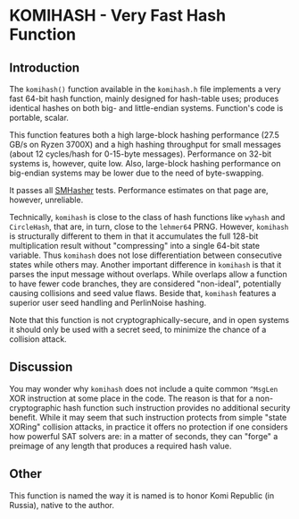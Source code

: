# KOMIHASH - Very Fast Hash Function ##

## Introduction ##

The `komihash()` function available in the `komihash.h` file implements a very
fast 64-bit hash function, mainly designed for hash-table uses; produces
identical hashes on both big- and little-endian systems. Function's code is
portable, scalar.

This function features both a high large-block hashing performance (27.5 GB/s
on Ryzen 3700X) and a high hashing throughput for small messages (about 12
cycles/hash for 0-15-byte messages). Performance on 32-bit systems is,
however, quite low. Also, large-block hashing performance on big-endian
systems may be lower due to the need of byte-swapping.

It passes all [SMHasher](https://github.com/rurban/smhasher) tests.
Performance estimates on that page are, however, unreliable.

Technically, `komihash` is close to the class of hash functions like `wyhash`
and `CircleHash`, that are, in turn, close to the `lehmer64` PRNG. However,
`komihash` is structurally different to them in that it accumulates the full
128-bit multiplication result without "compressing" into a single 64-bit state
variable. Thus `komihash` does not lose differentiation between consecutive
states while others may. Another important difference in `komihash` is that it
parses the input message without overlaps. While overlaps allow a function to
have fewer code branches, they are considered "non-ideal", potentially causing
collisions and seed value flaws. Beside that, `komihash` features a superior
user seed handling and PerlinNoise hashing.

Note that this function is not cryptographically-secure, and in open systems
it should only be used with a secret seed, to minimize the chance of a
collision attack.

## Discussion ##

You may wonder why `komihash` does not include a quite common `^MsgLen` XOR
instruction at some place in the code. The reason is that for a
non-cryptographic hash function such instruction provides no additional
security benefit. While it may seem that such instruction protects from simple
"state XORing" collision attacks, in practice it offers no protection if one
considers how powerful SAT solvers are: in a matter of seconds, they can
"forge" a preimage of any length that produces a required hash value.

## Other ##

This function is named the way it is named is to honor Komi Republic
(in Russia), native to the author.
